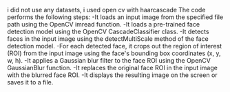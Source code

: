 
i did not use any datasets, i used open cv with haarcascade 
The code performs the following steps:
-It loads an input image from the specified file path using the OpenCV imread function.
-It loads a pre-trained face detection model using the OpenCV CascadeClassifier class.
-It detects faces in the input image using the detectMultiScale method of the face detection model.
-For each detected face, it crops out the region of interest (ROI) from the input image using the face's bounding box coordinates (x, y, w, h).
-It applies a Gaussian blur filter to the face ROI using the OpenCV GaussianBlur function.
-It replaces the original face ROI in the input image with the blurred face ROI.
-It displays the resulting image on the screen or saves it to a file.
